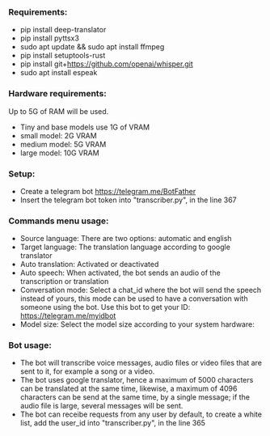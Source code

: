 ### Requirements:
* pip install deep-translator
* pip install pyttsx3
* sudo apt update && sudo apt install ffmpeg
* pip install setuptools-rust
* pip install git+https://github.com/openai/whisper.git
* sudo apt install espeak

### Hardware requirements:
Up to 5G of RAM will be used.
* Tiny and base models use 1G of VRAM
* small model: 2G VRAM
* medium model: 5G VRAM
* large model: 10G VRAM

### Setup:
* Create a telegram bot https://telegram.me/BotFather
* Insert the telegram bot token into "transcriber.py", in the line 367

### Commands menu usage:
* Source language: There are two options: automatic and english
* Target language: The translation language according to google translator
* Auto translation: Activated or deactivated
* Auto speech: When activated, the bot sends an audio of the transcription or translation
* Conversation mode: Select a chat_id where the bot will send the speech instead of yours, this mode can be used to have a conversation with someone using the bot. Use this bot to get your ID: https://telegram.me/myidbot
* Model size: Select the model size according to your system hardware:

### Bot usage:
* The bot will transcribe voice messages, audio files or video files that are sent to it, for example a song or a video.
* The bot uses google translator, hence a maximum of 5000 characters can be translated at the same time, likewise, a maximum of 4096 characters can be send at the same time, by a single message; if the audio file is large, several messages will be sent.
* The bot can receibe requests from any user by default, to create a white list, add the user_id into "transcriber.py", in the line 365

